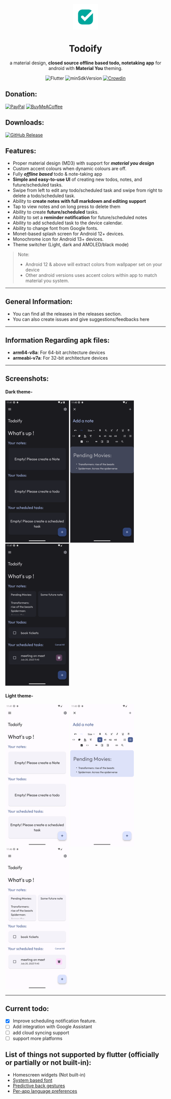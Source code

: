 <div align="center">
   <img width="80" height="80" src="screenshots/logo.png"/>
   <h1>Todoify</h1>
   <p>a material design, <strong>closed source offline based todo, notetaking app</strong> for android with <strong>Material You</strong> theming.</p>
</div>
<div align="center">

![Flutter](https://img.shields.io/badge/Platform-Flutter-blue)
![minSdkVersion](https://img.shields.io/badge/minSdkVersion-21-green.svg)
[![Crowdin](https://badges.crowdin.net/todoify/localized.svg)](https://crowdin.com/project/todoify)

</div>

## Donation:

[![PayPal](https://img.shields.io/badge/PayPal-00457C?style=for-the-badge&logo=paypal&logoColor=white)](https://paypal.me/milindgoel15)
[![BuyMeACoffee](https://img.shields.io/badge/Buy%20Me%20a%20Coffee-ffdd00?style=for-the-badge&logo=buy-me-a-coffee&logoColor=black)](buymeacoffee.com/milindgoel15)

## Downloads:

[![GitHub Release](https://img.shields.io/badge/github-%23121011.svg?style=for-the-badge&logo=github&logoColor=white)](https://github.com/MGAndroidProjects/Todoify-Releases/releases/latest)

## Features:

-  Proper material design (MD3) with support for **_material you design_**
-  Custom accent colours when dynamic colours are off.
-  Fully **_offline based_** todo & note-taking app
-  **Simple and easy-to-use UI** of creating new todos, notes, and future/scheduled tasks.
-  Swipe from left to edit any todo/scheduled task and swipe from right to delete a todo/scheduled task.
-  Ability to **create notes with full markdown and editing support**
-  Tap to view notes and on long press to delete them
-  Ability to create **future/scheduled** tasks.
-  Ability to set a **reminder notification** for future/scheduled notes
-  Ability to add scheduled task to the device calendar.
-  Ability to change font from Google fonts.
-  Monet-based splash screen for Android 12+ devices.
-  Monochrome icon for Android 13+ devices.
-  Theme switcher (Light, dark and AMOLED/black mode)

> Note:
>
> -  Android 12 & above will extract colors from wallpaper set on your device
> -  Other android versions uses accent colors within app to match material you system.

---

## General Information:

-  You can find all the releases in the releases section.
-  You can also create issues and give suggestions/feedbacks here

---

## Information Regarding apk files:

-  **arm64-v8a**: For 64-bit architecture devices
-  **armeabi-v7a**: For 32-bit architecture devices

---

## Screenshots:

#### Dark theme-

<img src="./screenshots/Dark/HomeDark.png" width="200"/> <img src="./screenshots/Dark/AddNoteDark.png" width="200"/>
<img src="./screenshots/Dark/HomeItemsDark.png" width="200"/>

#### Light theme-

<img src="./screenshots/Light/HomeLight.png" width="200"/> <img src="./screenshots/Light/AddNoteLight.png" width="200"/>
<img src="./screenshots/Light/HomeItemsLight.png" width="200"/>

---

## Current todo:

-  [x] Improve scheduling notification feature.
-  [ ] Add integration with Google Assistant
-  [ ] add cloud syncing support
-  [ ] support more platforms

## List of things not supported by flutter (officially or partially or not built-in):

-  Homescreen widgets (Not built-in)
-  [System based font ](https://github.com/flutter/flutter/issues/48381)
-  [Predictive back gestures](https://github.com/flutter/flutter/issues/109513)
-  [Per-app language preferences](https://github.com/flutter/flutter/issues/109842)
